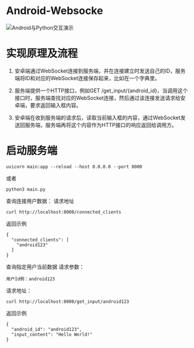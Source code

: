 # Android-Websocke

![Android与Python交互演示](https://github.com/DIABLOSER/Android-Python/blob/main/raw/raw.gif)

# 实现原理及流程
1. 安卓端通过WebSocket连接到服务端，并在连接建立时发送自己的ID，服务端将ID和对应的WebSocket连接保存起来，比如在一个字典里。

2. 服务端提供一个HTTP接口，例如GET /get_input/{android_id}，当调用这个接口时，服务端查找对应的WebSocket连接，然后通过该连接发送请求给安卓端，要求返回输入框内容。

3. 安卓端在收到服务端的请求后，读取当前输入框的内容，通过WebSocket发送回服务端，服务端再将这个内容作为HTTP接口的响应返回给调用方。

# 启动服务端
```
uvicorn main:app --reload --host 0.0.0.0 --port 8000
```
或者
```
python3 main.py
```
查询连接用户数据：
请求地址
```
curl http://localhost:8000/connected_clients
```
返回示例
```
{
  "connected_clients": [
    "android123"
  ]
}
```
查询指定用户当前数据
请求参数：
```
用户Id例：android123
```
请求地址：
```
curl http://localhost:8000/get_input/android123
```
返回示例
```
{
  "android_id": "android123",
  "input_content": "Hello World!"
}
```
